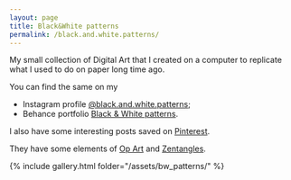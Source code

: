 ```yaml
---
layout: page
title: Black&White patterns
permalink: /black.and.white.patterns/
---
```


My small collection of Digital Art that I created on a computer to replicate what I used to do on paper long time ago.

You can find the same on my 
* Instagram profile [@black.and.white.patterns](https://instagram.com/black.and.white.patterns);
* Behance portfolio [Black & White patterns](https://www.behance.net/gallery/134511529/Black-White-Patterns).

I also have some interesting posts saved on [Pinterest](https://www.pinterest.it/enryolto/).

They have some elements of [Op Art](https://en.wikipedia.org/wiki/Op_art) and [Zentangles](https://zentangle.com/).

{% include gallery.html folder="/assets/bw_patterns/" %}
